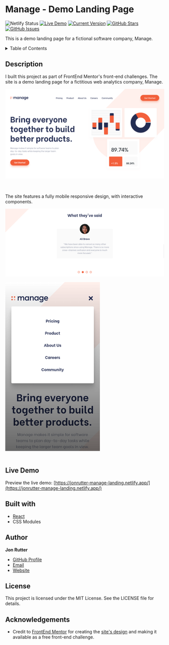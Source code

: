 # Manage - Demo Landing Page

![Netlify Status](https://api.netlify.com/api/v1/badges/5b8551fe-3547-4fc5-aa29-bb5e91ae2c38/deploy-status)
[![Live Demo](https://img.shields.io/badge/demo-online-green.svg)](https://jonrutter-manage-landing.netlify.app/)
[![Current Version](https://img.shields.io/badge/version-1.0.0-green.svg)](https://github.com/rutterjt/manage-landing-page)
[![GitHub Stars](https://img.shields.io/github/stars/rutterjt/manage-landing-page.svg)](https://github.com/rutterjt/manage-landing-page/stargazers)
[![GitHub Issues](https://img.shields.io/github/issues/rutterjt/manage-landing-page.svg)](https://github.com/rutterjt/manage-landing-page/issues)

This is a demo landing page for a fictional software company, Manage.

<details>
  <summary>Table of Contents</summary>
  <ol>
    <li><a href="#description">Description</a></li>
    <li><a href="#live-demo">Live Demo</a></li>
    <li><a href="#built-with">Built With</a></li>
    <li><a href="#author">Author</a></li>
    <li><a href="#license">License</a></li>
    <li><a href="#acknowledgements">Acknowledgments</a></li>
  </ol>
</details>

## Description

I built this project as part of FrontEnd Mentor's front-end challenges. The site is a demo landing page for a fictitious web analytics company, Manage.

![Preview of the Manage Landing Page project](./github/preview-main.png)

<br />

The site features a fully mobile responsive design, with interactive components.

![Preview of the Manage Landing Page project](./github/preview-slider.png)

<div>
  <img src="./github/preview-mobile-nav.png" alt="Preview of mobile design" width="300px" />
</div>

<br />

## Live Demo

Preview the live demo: [https://jonrutter-manage-landing.netlify.app/](https://jonrutter-manage-landing.netlify.app/)

## Built with

- [React](https://reactjs.org/)
- CSS Modules

## Author

**Jon Rutter**

- [GitHub Profile](https://www.github.com/rutterjt)
- [Email](mailto:contact@jonrutter.io)
- [Website](https://www.jonrutter.io)

## License

This project is licensed under the MIT License. See the LICENSE file for details.

## Acknowledgements

- Credit to [FrontEnd Mentor](https://www.frontendmentor.io/) for creating the [site's design](https://www.frontendmentor.io/challenges/manage-landing-page-SLXqC6P5) and making it available as a free front-end challenge.
